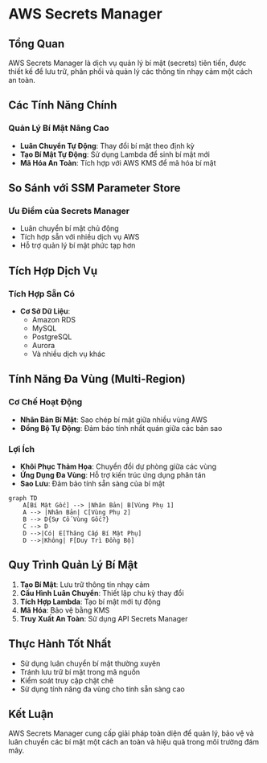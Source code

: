 # AWS Secrets Manager

## Tổng Quan

AWS Secrets Manager là dịch vụ quản lý bí mật (secrets) tiên tiến, được thiết kế để lưu trữ, phân phối và quản lý các thông tin nhạy cảm một cách an toàn.

## Các Tính Năng Chính

### Quản Lý Bí Mật Nâng Cao
- **Luân Chuyển Tự Động**: Thay đổi bí mật theo định kỳ
- **Tạo Bí Mật Tự Động**: Sử dụng Lambda để sinh bí mật mới
- **Mã Hóa An Toàn**: Tích hợp với AWS KMS để mã hóa bí mật

## So Sánh với SSM Parameter Store

### Ưu Điểm của Secrets Manager
- Luân chuyển bí mật chủ động
- Tích hợp sẵn với nhiều dịch vụ AWS
- Hỗ trợ quản lý bí mật phức tạp hơn

## Tích Hợp Dịch Vụ

### Tích Hợp Sẵn Có
- **Cơ Sở Dữ Liệu**: 
  - Amazon RDS
  - MySQL
  - PostgreSQL
  - Aurora
  - Và nhiều dịch vụ khác

## Tính Năng Đa Vùng (Multi-Region)

### Cơ Chế Hoạt Động
- **Nhân Bản Bí Mật**: Sao chép bí mật giữa nhiều vùng AWS
- **Đồng Bộ Tự Động**: Đảm bảo tính nhất quán giữa các bản sao

### Lợi Ích
- **Khôi Phục Thảm Họa**: Chuyển đổi dự phòng giữa các vùng
- **Ứng Dụng Đa Vùng**: Hỗ trợ kiến trúc ứng dụng phân tán
- **Sao Lưu**: Đảm bảo tính sẵn sàng của bí mật

```mermaid
graph TD
    A[Bí Mật Gốc] --> |Nhân Bản| B[Vùng Phụ 1]
    A --> |Nhân Bản| C[Vùng Phụ 2]
    B --> D{Sự Cố Vùng Gốc?}
    C --> D
    D -->|Có| E[Thăng Cấp Bí Mật Phụ]
    D -->|Không| F[Duy Trì Đồng Bộ]
```

## Quy Trình Quản Lý Bí Mật

1. **Tạo Bí Mật**: Lưu trữ thông tin nhạy cảm
2. **Cấu Hình Luân Chuyển**: Thiết lập chu kỳ thay đổi
3. **Tích Hợp Lambda**: Tạo bí mật mới tự động
4. **Mã Hóa**: Bảo vệ bằng KMS
5. **Truy Xuất An Toàn**: Sử dụng API Secrets Manager

## Thực Hành Tốt Nhất

- Sử dụng luân chuyển bí mật thường xuyên
- Tránh lưu trữ bí mật trong mã nguồn
- Kiểm soát truy cập chặt chẽ
- Sử dụng tính năng đa vùng cho tính sẵn sàng cao

## Kết Luận

AWS Secrets Manager cung cấp giải pháp toàn diện để quản lý, bảo vệ và luân chuyển các bí mật một cách an toàn và hiệu quả trong môi trường đám mây.